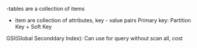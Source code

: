 -tables are a collection of items
  - item are collection of attributes, key - value pairs
Primary key: Partition Key + Soft Key

GSI(Global Seconddary Index): Can use for query without scan all, cost
